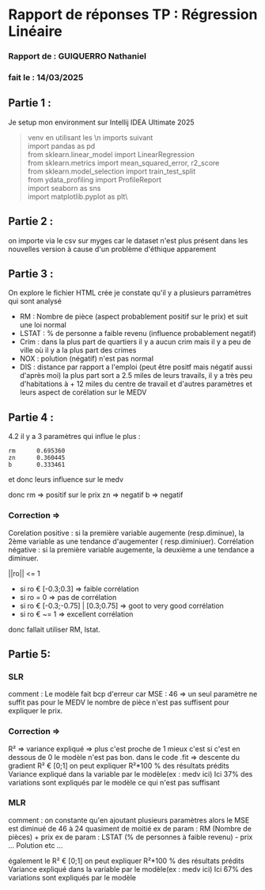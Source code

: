 # Rapport de réponses TP : Régression Linéaire

### Rapport de : GUIQUERRO Nathaniel

### fait le : 14/03/2025

## Partie 1 :

Je setup mon environment sur Intellij IDEA Ultimate 2025
> venv
> en utilisant les
> \n imports suivant\
> import pandas as pd\
> from sklearn.linear_model import LinearRegression\
> from sklearn.metrics import mean_squared_error, r2_score\
> from sklearn.model_selection import train_test_split\
> from ydata_profiling import ProfileReport\
> import seaborn as sns\
> import matplotlib.pyplot as plt\

## Partie 2 :

on importe via le csv sur myges car le dataset n'est plus présent
dans les nouvelles version à cause d'un problème d'éthique apparement

## Partie 3 :

On explore le fichier HTML crée je constate qu'il y a plusieurs parramètres qui sont analysé

- RM : Nombre de pièce  (aspect probablement positif sur le prix) et suit une loi normal
- LSTAT : % de personne a faible revenu (influence probablement negatif)
- Crim : dans la plus part de quartiers il y a aucun crim mais il y a peu de ville où il y a la plus part des crimes
- NOX : polution (négatif) n'est pas normal
- DIS : distance par rapport a l'emploi (peut être positf mais négatif aussi d'après moi) la plus part sort a 2.5 miles
  de leurs travails, il y a très peu d'habitations à + 12 miles du centre de travail
  et d'autres paramètres et leurs aspect de corélation sur le MEDV

## Partie 4 :

4.2 il y a 3 paramètres qui influe le plus :

```
rm      0.695360
zn      0.360445
b       0.333461
```

et donc leurs influence sur le medv

donc rm => positif sur le prix
zn => negatif
b => negatif

### Correction =>

Corelation positive : si la première variable augemente (resp.diminue), la 2ème variable as une tendance d'augementer (
resp.diminiuer).
Corrélation négative : si la première variable augemente, la deuxième a une tendance a diminuer.

||ro|| <= 1

- si ro € [-0.3;0.3] => faible corrélation
- si ro = 0 => pas de corrélation
- si ro € [-0.3;-0.75] | [0.3;0.75] => goot to very good corrélation
- si ro € ~= 1 => excellent corrélation

donc fallait utiliser RM, lstat.

## Partie 5:

### SLR

comment : Le modèle fait bcp d'erreur car MSE : 46 => un seul paramètre ne suffit pas pour le MEDV
le nombre de pièce n'est pas suffisent pour expliquer le prix.

### Correction =>

R² => variance expliqué => plus c'est proche de 1 mieux c'est si c'est en dessous de 0 le modèle n'est pas bon.
dans le code .fit => descente du gradient
R² € [0;1] on peut expliquer R²*100 % des résultats prédits
Variance expliqué dans la variable par le modèle(ex : medv ici)
Ici 37% des variations sont expliqués par le modèle ce qui n'est pas suffisant

### MLR

comment : on constante qu'en ajoutant plusieurs paramètres alors le MSE est diminué de 46 à 24 quasiment de moitié
ex de param : RM (Nombre de pièces) + prix
ex de param : LSTAT (% de personnes à faible revenu) - prix
... Polution etc ...

également le R² € [0;1] on peut expliquer R²*100 % des résultats prédits
Variance expliqué dans la variable par le modèle(ex : medv ici)
Ici 67% des variations sont expliqués par le modèle